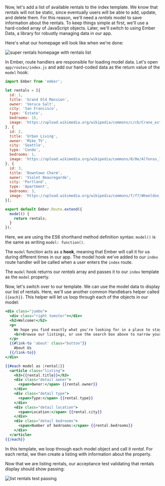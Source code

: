 Now, let's add a list of available rentals to the index template.
We know that rentals will not be static, since eventually users will be able to add, update, and delete them.
For this reason, we'll need a _rentals_ model to save information about the rentals.
To keep things simple at first, we'll use a hard-coded array of JavaScript objects.
Later, we'll switch to using Ember Data, a library for robustly managing data in our app.

Here's what our homepage will look like when we're done:

![super rentals homepage with rentals list](/images/models/super-rentals-index-with-list.png)

In Ember, route handlers are responsible for loading model data.
Let's open `app/routes/index.js` and add our hard-coded data as the return value of the `model` hook:

```javascript {data-filename=app/routes/index.js}
import Ember from 'ember';

let rentals = [{
  id: 1,
  title: 'Grand Old Mansion',
  owner: 'Veruca Salt',
  city: 'San Francisco',
  type: 'Estate',
  bedrooms: 15,
  image: 'https://upload.wikimedia.org/wikipedia/commons/c/cb/Crane_estate_(5).jpg'
}, {
  id: 2,
  title: 'Urban Living',
  owner: 'Mike TV',
  city: 'Seattle',
  type: 'Condo',
  bedrooms: 1,
  image: 'https://upload.wikimedia.org/wikipedia/commons/0/0e/Alfonso_13_Highrise_Tegucigalpa.jpg'
}, {
  id: 3,
  title: 'Downtown Charm',
  owner: 'Violet Beauregarde',
  city: 'Portland',
  type: 'Apartment',
  bedrooms: 3,
  image: 'https://upload.wikimedia.org/wikipedia/commons/f/f7/Wheeldon_Apartment_Building_-_Portland_Oregon.jpg'
}];

export default Ember.Route.extend({
  model() {
    return rentals;
  }
});
```

Here, we are using the ES6 shorthand method definition syntax: `model()` is the same as writing `model: function()`.

The `model` function acts as a **hook**, meaning that Ember will call it for us during different times in our app.
The model hook we've added to our `index` route handler will be called when a user enters the `index` route.

The `model` hook returns our _rentals_ array and passes it to our `index` template as the `model` property.

Now, let's switch over to our template.
We can use the model data to display our list of rentals.
Here, we'll use another common Handlebars helper called `{{each}}`.
This helper will let us loop through each of the objects in our model:

```handlebars {data-filename=app/templates/index.hbs data-diff="+13,+14,+15,+16,+17,+18,+19,+20,+21,+22,+23,+24,+25,+26,+27,+28,+29"}
<div class="jumbo">
  <div class="right tomster"></div>
  <h2>Welcome!</h2>
  <p>
    We hope you find exactly what you're looking for in a place to stay.
    <br>Browse our listings, or use the search box above to narrow your search.
  </p>
  {{#link-to 'about' class="button"}}
    About Us
  {{/link-to}}
</div>

{{#each model as |rental|}}
  <article class="listing">
    <h3>{{rental.title}}</h3>
    <div class="detail owner">
      <span>Owner:</span> {{rental.owner}}
    </div>
    <div class="detail type">
      <span>Type:</span> {{rental.type}}
    </div>
    <div class="detail location">
      <span>Location:</span> {{rental.city}}
    </div>
    <div class="detail bedrooms">
      <span>Number of bedrooms:</span> {{rental.bedrooms}}
    </div>
  </article>
{{/each}}
```

In this template, we loop through each model object and call it _rental_.
For each rental, we then create a listing with information about the property.

Now that we are listing rentals, our acceptance test validating that rentals display should show passing:

![list rentals test passing](/images/model-hook/passing-list-rentals-tests.png)
